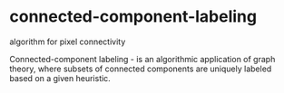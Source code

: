 # connected-component-labeling
algorithm for pixel connectivity

Connected-component labeling - is an algorithmic application of graph theory, where subsets of connected components are uniquely labeled based on a given heuristic.
